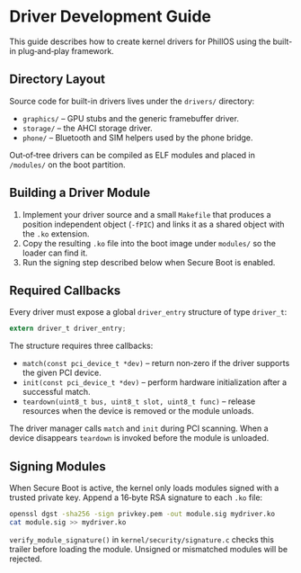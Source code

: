 # Driver Development Guide

This guide describes how to create kernel drivers for PhillOS using the built-in plug‑and‑play framework.

## Directory Layout

Source code for built-in drivers lives under the `drivers/` directory:

- `graphics/` – GPU stubs and the generic framebuffer driver.
- `storage/` – the AHCI storage driver.
- `phone/` – Bluetooth and SIM helpers used by the phone bridge.

Out‑of‑tree drivers can be compiled as ELF modules and placed in `/modules/` on the boot partition.

## Building a Driver Module

1. Implement your driver source and a small `Makefile` that produces a position independent object (`-fPIC`) and links it as a shared object with the `.ko` extension.
2. Copy the resulting `.ko` file into the boot image under `modules/` so the loader can find it.
3. Run the signing step described below when Secure Boot is enabled.

## Required Callbacks

Every driver must expose a global `driver_entry` structure of type `driver_t`:

```c
extern driver_t driver_entry;
```

The structure requires three callbacks:

- `match(const pci_device_t *dev)` – return non‑zero if the driver supports the given PCI device.
- `init(const pci_device_t *dev)` – perform hardware initialization after a successful match.
- `teardown(uint8_t bus, uint8_t slot, uint8_t func)` – release resources when the device is removed or the module unloads.

The driver manager calls `match` and `init` during PCI scanning. When a device disappears `teardown` is invoked before the module is unloaded.

## Signing Modules

When Secure Boot is active, the kernel only loads modules signed with a trusted private key. Append a 16‑byte RSA signature to each `.ko` file:

```bash
openssl dgst -sha256 -sign privkey.pem -out module.sig mydriver.ko
cat module.sig >> mydriver.ko
```

`verify_module_signature()` in `kernel/security/signature.c` checks this trailer before loading the module. Unsigned or mismatched modules will be rejected.

